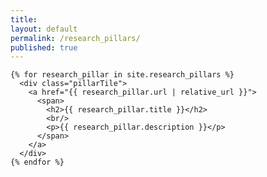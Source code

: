 ```yaml
---
title:
layout: default
permalink: /research_pillars/
published: true
---
```


<div class="ProjectContainer">

  <div class="gallery">

    {% for research_pillar in site.research_pillars %}
      <div class="pillarTile">
        <a href="{{ research_pillar.url | relative_url }}">
          <span>
            <h2>{{ research_pillar.title }}</h2>
            <br/>
            <p>{{ research_pillar.description }}</p>
          </span>
        </a>
      </div>
    {% endfor %}

  </div>

</div>
